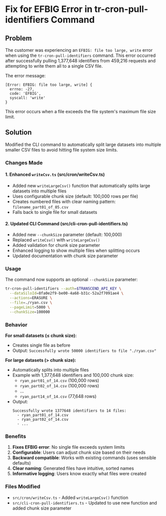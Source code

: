 # Fix for EFBIG Error in tr-cron-pull-identifiers Command

## Problem
The customer was experiencing an `EFBIG: file too large, write` error when using the `tr-cron-pull-identifiers` command. This error occurred after successfully pulling 1,377,648 identifiers from 459,216 requests and attempting to write them all to a single CSV file.

The error message:
```
[Error: EFBIG: file too large, write] {
  errno: -27,
  code: 'EFBIG',
  syscall: 'write'
}
```

This error occurs when a file exceeds the file system's maximum file size limit.

## Solution
Modified the CLI command to automatically split large datasets into multiple smaller CSV files to avoid hitting file system size limits.

### Changes Made

#### 1. Enhanced `writeCsv.ts` (src/cron/writeCsv.ts)
- Added new `writeLargeCsv()` function that automatically splits large datasets into multiple files
- Uses configurable chunk size (default: 100,000 rows per file)
- Creates numbered files with clear naming pattern: `filename_part01_of_05.csv`
- Falls back to single file for small datasets

#### 2. Updated CLI Command (src/cli-cron-pull-identifiers.ts)
- Added new `--chunkSize` parameter (default: 100,000)
- Replaced `writeCsv()` with `writeLargeCsv()` 
- Added validation for chunk size parameter
- Enhanced logging to show multiple files when splitting occurs
- Updated documentation with chunk size parameter

### Usage

The command now supports an optional `--chunkSize` parameter:

```bash
tr-cron-pull-identifiers --auth=$TRANSCEND_API_KEY \
  --dataSiloId=8fa0e2f9-be00-4a68-b31c-52a2f7091ae4 \
  --actions=ERASURE \
  --file=./ryan.csv \
  --pageLimit=5000 \
  --chunkSize=100000
```

### Behavior

**For small datasets (≤ chunk size):**
- Creates single file as before
- Output: `Successfully wrote 50000 identifiers to file "./ryan.csv"`

**For large datasets (> chunk size):**
- Automatically splits into multiple files
- Example with 1,377,648 identifiers and 100,000 chunk size:
  - `ryan_part01_of_14.csv` (100,000 rows)
  - `ryan_part02_of_14.csv` (100,000 rows)
  - ...
  - `ryan_part14_of_14.csv` (77,648 rows)
- Output: 
  ```
  Successfully wrote 1377648 identifiers to 14 files:
    - ryan_part01_of_14.csv
    - ryan_part02_of_14.csv
    - ...
  ```

### Benefits
1. **Fixes EFBIG error**: No single file exceeds system limits
2. **Configurable**: Users can adjust chunk size based on their needs
3. **Backward compatible**: Works with existing commands (uses sensible defaults)
4. **Clear naming**: Generated files have intuitive, sorted names
5. **Informative logging**: Users know exactly what files were created

### Files Modified
- `src/cron/writeCsv.ts` - Added `writeLargeCsv()` function
- `src/cli-cron-pull-identifiers.ts` - Updated to use new function and added chunk size parameter